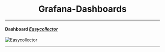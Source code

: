 
# <div align="center">Grafana-Dashboards </div>

---
#### Dashboard [***Easycollector***](https://github.com/GeorgeHPD/Grafana-Dashboards/tree/master/Windows/Easycollector)
![Easycollector](https://user-images.githubusercontent.com/47629745/60266398-5ba10c00-98be-11e9-981c-54a475a1f103.jpg)

---
